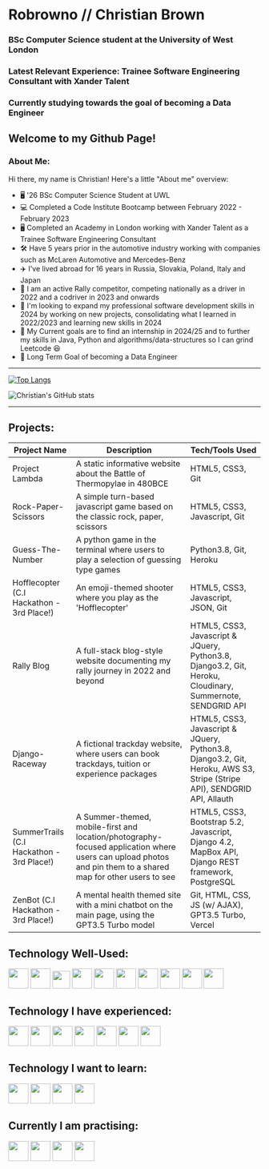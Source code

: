 # Robrowno // Christian Brown

### BSc Computer Science student at the University of West London

### Latest Relevant Experience: Trainee Software Engineering Consultant with Xander Talent

### Currently studying towards the goal of becoming a Data Engineer


Welcome to my Github Page!
----
### About Me:

Hi there, my name is Christian! Here's a little "About me" overview:
  - 🖥️ '26 BSc Computer Science Student at UWL 
  - 💻 Completed a Code Institute Bootcamp between February 2022 - February 2023
  - 🖥️ Completed an Academy in London working with Xander Talent as a Trainee Software Engineering Consultant
  - 🛠️ Have 5 years prior in the automotive industry working with companies such as McLaren Automotive and Mercedes-Benz
  - ✈️ I've lived abroad for 16 years in Russia, Slovakia, Poland, Italy and Japan
  - 🏁 I am an active Rally competitor, competing nationally as a driver in 2022 and a codriver in 2023 and onwards
  - 🎯 I'm looking to expand my professional software development skills in 2024 by working on new projects, consolidating what I learned in 2022/2023 and learning new skills in 2024
  - 🎯 My Current goals are to find an internship in 2024/25 and to further my skills in Java, Python and algorithms/data-structures so I can grind Leetcode 😆
  - 🎯 Long Term Goal of becoming a Data Engineer
 
----

[![Top Langs](https://github-readme-stats.vercel.app/api/top-langs/?username=Robrowno&layout=compact)](https://github.com/anuraghazra/github-readme-stats)

![Christian's GitHub stats](https://github-readme-stats.vercel.app/api?username=Robrowno&show_icons=true&theme=radical)

----

## Projects:

| Project Name  	| Description  	| Tech/Tools Used  	|
|---	            |---	          |---	              |
| Project Lambda  | A static informative website about the Battle of Thermopylae in 480BCE | HTML5, CSS3, Git  	|
| Rock-Paper-Scissors  | A simple turn-based javascript game based on the classic rock, paper, scissors  	| HTML5, CSS3, Javascript, Git  	|
| Guess-The-Number  | A python game in the terminal where users to play a selection of guessing type games   | Python3.8, Git, Heroku  	|
| Hofflecopter (C.I Hackathon - 3rd Place!)	| An emoji-themed shooter where you play as the 'Hofflecopter'   	| HTML5, CSS3, Javascript, JSON, Git   	|
| Rally Blog  | A full-stack blog-style website documenting my rally journey in 2022 and beyond 	| HTML5, CSS3, Javascript & JQuery, Python3.8, Django3.2, Git, Heroku, Cloudinary, Summernote, SENDGRID API  	|
| Django-Raceway  | A fictional trackday website, where users can book trackdays, tuition or experience packages 	| HTML5, CSS3, Javascript & JQuery, Python3.8, Django3.2, Git, Heroku, AWS S3, Stripe (Stripe API), SENDGRID API, Allauth 	|
| SummerTrails (C.I Hackathon - 3rd Place!)| A Summer-themed, mobile-first and location/photography-focused application where users can upload photos and pin them to a shared map for other users to see| HTML5, CSS3, Bootstrap 5.2, Javascript, Django 4.2, MapBox API, Django REST framework, PostgreSQL |
|ZenBot (C.I Hackathon - 3rd Place!)| A mental health themed site with a mini chatbot on the main page, using the GPT3.5 Turbo model | Git, HTML, CSS, JS (w/ AJAX), GPT3.5 Turbo, Vercel |

## Technology Well-Used:

<div style="display:inline-block">
 <img src="https://cdn.jsdelivr.net/gh/devicons/devicon/icons/html5/html5-original-wordmark.svg" height=40px/>
 <img src="https://cdn.jsdelivr.net/gh/devicons/devicon/icons/css3/css3-original-wordmark.svg" height=40px/>
 <img src="https://cdn.jsdelivr.net/gh/devicons/devicon/icons/javascript/javascript-original.svg" height=35px/>
 <img src="https://cdn.jsdelivr.net/gh/devicons/devicon/icons/python/python-original-wordmark.svg" height=40px/>
 <img src="https://cdn.jsdelivr.net/gh/devicons/devicon/icons/jquery/jquery-original-wordmark.svg" height=40px/>
 <img src="https://cdn.jsdelivr.net/gh/devicons/devicon/icons/bootstrap/bootstrap-original-wordmark.svg" height=40px/>
 <img src="https://cdn.jsdelivr.net/gh/devicons/devicon/icons/django/django-plain-wordmark.svg" height=40px/>
 <img src="https://cdn.jsdelivr.net/gh/devicons/devicon/icons/heroku/heroku-plain-wordmark.svg" height=40px/>
 <img src="https://cdn.jsdelivr.net/gh/devicons/devicon/icons/git/git-original-wordmark.svg" height=40px/>
 <img src="https://cdn.jsdelivr.net/gh/devicons/devicon@latest/icons/vscode/vscode-original.svg" height=40px/>
          
 
</div>

## Technology I have experienced:
<div style="display:inline-block">
  <img src="https://cdn.jsdelivr.net/gh/devicons/devicon/icons/java/java-original-wordmark.svg" height=40px/>
  <img src="https://cdn.jsdelivr.net/gh/devicons/devicon/icons/nodejs/nodejs-original-wordmark.svg" height=40px/>
  <img src="https://cdn.jsdelivr.net/gh/devicons/devicon/icons/react/react-original-wordmark.svg" height=40px/>
  <img src="https://cdn.jsdelivr.net/gh/devicons/devicon/icons/nextjs/nextjs-original.svg" height=40px/>
  <img src="https://cdn.jsdelivr.net/gh/devicons/devicon@latest/icons/vercel/vercel-original.svg" height=40px/>
  <img src="https://cdn.jsdelivr.net/gh/devicons/devicon@latest/icons/tailwindcss/tailwindcss-original-wordmark.svg" height=40px/>
  <img src="https://cdn.jsdelivr.net/gh/devicons/devicon@latest/icons/postgresql/postgresql-original.svg" height=40px/>
 
 </div>
 
## Technology I want to learn:
<div style="display:inline-block">
  <img src="https://cdn.jsdelivr.net/gh/devicons/devicon@latest/icons/pandas/pandas-original.svg" height=40px/>
  <img src="https://cdn.jsdelivr.net/gh/devicons/devicon@latest/icons/pytorch/pytorch-original.svg" height=40px/>
  <img src="https://cdn.jsdelivr.net/gh/devicons/devicon@latest/icons/tensorflow/tensorflow-original.svg" height=40px/>
  <img src="https://cdn.jsdelivr.net/gh/devicons/devicon@latest/icons/matplotlib/matplotlib-original.svg" height=40px/>
          
 </div>
 
 ## Currently I am practising:
 
 <div style="display:inline-block">
 <img src="https://cdn.jsdelivr.net/gh/devicons/devicon/icons/python/python-original-wordmark.svg" height=40px/>
 <img src="https://cdn.jsdelivr.net/gh/devicons/devicon@latest/icons/pandas/pandas-original.svg" height=40px/>
 <img src="https://cdn.jsdelivr.net/gh/devicons/devicon@latest/icons/kaggle/kaggle-original.svg" height=40px/>
 <img src="https://cdn.jsdelivr.net/gh/devicons/devicon@latest/icons/azuresqldatabase/azuresqldatabase-original.svg" height=40px/>
          
 </div>
